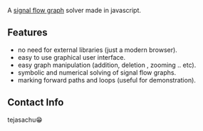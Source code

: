 A [signal flow graph](http://en.wikipedia.org/wiki/Signal-flow_graph) solver made in javascript.


## Features

* no need for external libraries (just a modern browser).
* easy to use graphical user interface.
* easy graph manipulation (addition, deletion , zooming .. etc).
* symbolic and numerical solving of signal flow graphs.
* marking forward paths and loops (useful for demonstration).


## Contact Info

tejasachu😁
